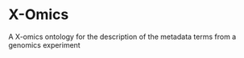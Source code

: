 # X-Omics

A X-omics ontology for the description of the metadata terms from a genomics experiment 
